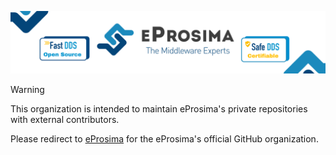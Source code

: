 [![eProsima](https://raw.githubusercontent.com/eProsima/.github/main/profile/eprosima_github_banner.png)](https://eprosima.com/)

> [!WARNING]
> This organization is intended to maintain eProsima's private repositories with external contributors.
>
> Please redirect to [eProsima](https://github.com/eProsima) for the eProsima's official GitHub organization.

